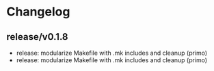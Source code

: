 # Changelog

## release/v0.1.8
* release: modularize Makefile with .mk includes and cleanup (primo)
* release: modularize Makefile with .mk includes and cleanup (primo)
